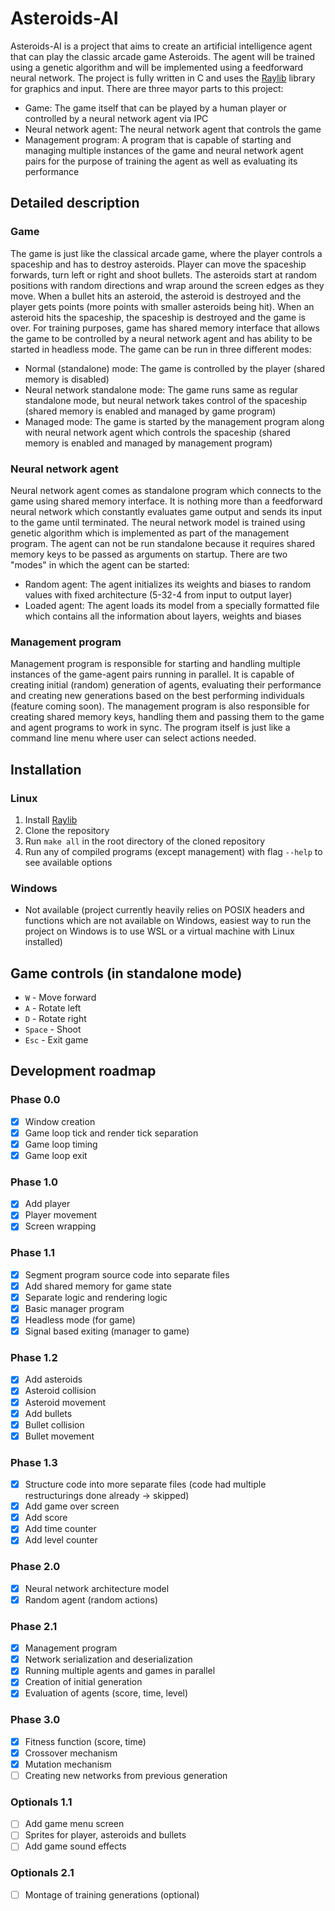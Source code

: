 # Asteroids-AI
Asteroids-AI is a project that aims to create an artificial intelligence agent that can play the classic arcade game Asteroids. The agent will be trained using a genetic algorithm and will be implemented using a feedforward neural network. The project is fully written in C and uses the [Raylib](https://github.com/raysan5/raylib) library for graphics and input. There are three mayor parts to this project:
- Game: The game itself that can be played by a human player or controlled by a neural network agent via IPC
- Neural network agent: The neural network agent that controls the game
- Management program: A program that is capable of starting and managing multiple instances of the game and neural network agent pairs for the purpose of training the agent as well as evaluating its performance

## Detailed description
### Game
The game is just like the classical arcade game, where the player controls a spaceship and has to destroy asteroids. Player can move the spaceship forwards, turn left or right and shoot bullets. The asteroids start at random positions with random directions and wrap around the screen edges as they move. When a bullet hits an asteroid, the asteroid is destroyed and the player gets points (more points with smaller asteroids being hit). When an asteroid hits the spaceship, the spaceship is destroyed and the game is over. For training purposes, game has shared memory interface that allows the game to be controlled by a neural network agent and has ability to be started in headless mode. The game can be run in three different modes:
- Normal (standalone) mode: The game is controlled by the player (shared memory is disabled)
- Neural network standalone mode: The game runs same as regular standalone mode, but neural network takes control of the spaceship (shared memory is enabled and managed by game program)
- Managed mode: The game is started by the management program along with neural network agent which controls the spaceship (shared memory is enabled and managed by management program)

### Neural network agent
Neural network agent comes as standalone program which connects to the game using shared memory interface. It is nothing more than a feedforward neural network which constantly evaluates game output and sends its input to the game until terminated. The neural network model is trained using genetic algorithm which is implemented as part of the management program. The agent can not be run standalone because it requires shared memory keys to be passed as arguments on startup. There are two "modes" in which the agent can be started:
- Random agent: The agent initializes its weights and biases to random values with fixed architecture (5-32-4 from input to output layer)
- Loaded agent: The agent loads its model from a specially formatted file which contains all the information about layers, weights and biases

### Management program
Management program is responsible for starting and handling multiple instances of the game-agent pairs running in parallel. It is capable of creating initial (random) generation of agents, evaluating their performance and creating new generations based on the best performing individuals (feature coming soon). The management program is also responsible for creating shared memory keys, handling them and passing them to the game and agent programs to work in sync. The program itself is just like a command line menu where user can select actions needed.

## Installation
### Linux
1. Install [Raylib](https://github.com/raysan5/raylib)
2. Clone the repository
3. Run `make all` in the root directory of the cloned repository
4. Run any of compiled programs (except management) with flag `--help` to see available options

### Windows
- Not available (project currently heavily relies on POSIX headers and functions which are not available on Windows, easiest way to run the project on Windows is to use WSL or a virtual machine with Linux installed)

## Game controls (in standalone mode)
- `W` - Move forward
- `A` - Rotate left
- `D` - Rotate right
- `Space` - Shoot
- `Esc` - Exit game

## Development roadmap
### Phase 0.0
- [x] Window creation
- [x] Game loop tick and render tick separation
- [x] Game loop timing
- [x] Game loop exit

### Phase 1.0
- [x] Add player
- [x] Player movement
- [x] Screen wrapping

### Phase 1.1
- [x] Segment program source code into separate files
- [x] Add shared memory for game state
- [x] Separate logic and rendering logic
- [x] Basic manager program
- [x] Headless mode (for game)
- [x] Signal based exiting (manager to game)

### Phase 1.2
- [x] Add asteroids
- [x] Asteroid collision
- [x] Asteroid movement
- [x] Add bullets
- [x] Bullet collision
- [x] Bullet movement

### Phase 1.3
- [x] Structure code into more separate files (code had multiple restructurings done already -> skipped)
- [x] Add game over screen
- [x] Add score
- [x] Add time counter
- [x] Add level counter

### Phase 2.0
- [x] Neural network architecture model
- [x] Random agent (random actions)

### Phase 2.1
- [x] Management program
- [x] Network serialization and deserialization
- [x] Running multiple agents and games in parallel
- [x] Creation of initial generation
- [x] Evaluation of agents (score, time, level)

### Phase 3.0
- [x] Fitness function (score, time)
- [x] Crossover mechanism
- [x] Mutation mechanism
- [ ] Creating new networks from previous generation

### Optionals 1.1
- [ ] Add game menu screen
- [ ] Sprites for player, asteroids and bullets
- [ ] Add game sound effects

### Optionals 2.1
- [ ] Montage of training generations (optional)